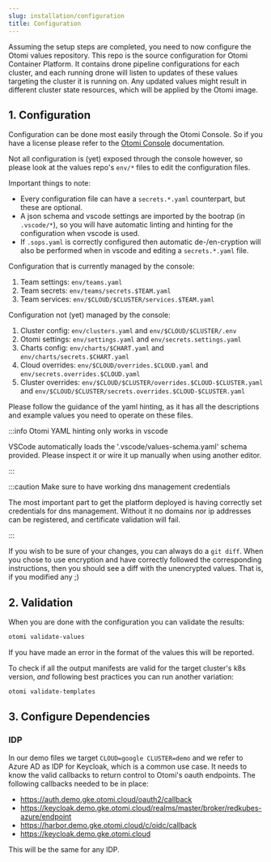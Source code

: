 ```yaml
---
slug: installation/configuration
title: Configuration
---
```


Assuming the setup steps are completed, you need to now configure the Otomi values repository. This repo is the source configuration for Otomi Container Platform. It contains drone pipeline configurations for each cluster, and each running drone will listen to updates of these values targeting the cluster it is running on. Any updated values might result in different cluster state resources, which will be applied by the Otomi image.

## 1. Configuration

Configuration can be done most easily through the Otomi Console. So if you have a license please refer to the [Otomi Console](../console) documentation.

Not all configuration is (yet) exposed through the console however, so please look at the values repo's `env/*` files to edit the configuration files.

Important things to note:

- Every configuration file can have a `secrets.*.yaml` counterpart, but these are optional.
- A json schema and vscode settings are imported by the bootrap (in `.vscode/*`), so you will have automatic linting and hinting for the configuration when vscode is used.
- If `.sops.yaml` is correctly configured then automatic de-/en-cryption will also be performed when in vscode and editing a `secrets.*.yaml` file.

Configuration that is currently managed by the console:

1. Team settings: `env/teams.yaml`
2. Team secrets: `env/teams/secrets.$TEAM.yaml`
3. Team services: `env/$CLOUD/$CLUSTER/services.$TEAM.yaml`

Configuration not (yet) managed by the console:

1. Cluster config: `env/clusters.yaml` and `env/$CLOUD/$CLUSTER/.env`
2. Otomi settings: `env/settings.yaml` and `env/secrets.settings.yaml`
3. Charts config: `env/charts/$CHART.yaml` and `env/charts/secrets.$CHART.yaml`
4. Cloud overrides: `env/$CLOUD/overrides.$CLOUD.yaml` and `env/secrets.overrides.$CLOUD.yaml`
5. Cluster overrides: `env/$CLOUD/$CLUSTER/overrides.$CLOUD-$CLUSTER.yaml` and `env/$CLOUD/$CLUSTER/secrets.overrides.$CLOUD-$CLUSTER.yaml`

Please follow the guidance of the yaml hinting, as it has all the descriptions and example values you need to operate on these files.

:::info Otomi YAML hinting only works in vscode

VSCode automatically loads the '.vscode/values-schema.yaml' schema provided. Please inspect it or wire it up manually when using another editor.

:::

:::caution Make sure to have working dns management credentials

The most important part to get the platform deployed is having correctly set credentials for dns management. Without it no domains nor ip addresses can be registered, and certificate validation will fail.

:::

If you wish to be sure of your changes, you can always do a `git diff`. When you chose to use encryption and have correctly followed the corresponding instructions, then you should see a diff with the unencrypted values. That is, if you modified any ;)

## 2. Validation

When you are done with the configuration you can validate the results:

```bash
otomi validate-values
```

If you have made an error in the format of the values this will be reported.

To check if all the output manifests are valid for the target cluster's k8s version, _and_ following best practices you can run another variation:

```bash
otomi validate-templates
```

## 3. Configure Dependencies

### IDP

In our demo files we target `CLOUD=google CLUSTER=demo` and we refer to Azure AD as IDP for Keycloak, which is a common use case. It needs to know the valid callbacks to return control to Otomi's oauth endpoints. The following callbacks needed to be in place:

- https://auth.demo.gke.otomi.cloud/oauth2/callback
- https://keycloak.demo.gke.otomi.cloud/realms/master/broker/redkubes-azure/endpoint
- https://harbor.demo.gke.otomi.cloud/c/oidc/callback
- https://keycloak.demo.gke.otomi.cloud

This will be the same for any IDP.
